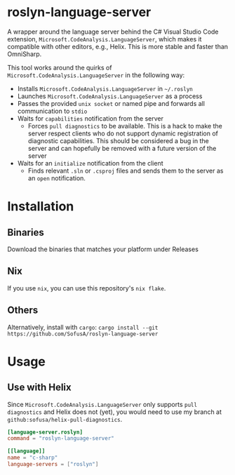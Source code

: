 # roslyn-language-server
A wrapper around the language server behind the C# Visual Studio Code extension, `Microsoft.CodeAnalysis.LanguageServer`, which makes it compatible with other editors, e.g., Helix.
This is more stable and faster than OmniSharp.

This tool works around the quirks of `Microsoft.CodeAnalysis.LanguageServer` in the following way: 
- Installs `Microsoft.CodeAnalysis.LanguageServer` in `~/.roslyn`
- Launches `Microsoft.CodeAnalysis.LanguageServer` as a process
- Passes the provided `unix socket` or named pipe and forwards all communication to `stdio` 
- Waits for `capabilities` notification from the server
  - Forces `pull diagnostics` to be available. This is a hack to make the server respect clients who do not support dynamic registration of diagnostic capabilities. This should be considered a bug in the server and can hopefully be removed with a future version of the server
- Waits for an `initialize` notification from the client
  - Finds relevant `.sln` or `.csproj` files and sends them to the server as an `open` notification.

# Installation
## Binaries
Download the binaries that matches your platform under Releases

## Nix
If you use `nix`, you can use this repository's `nix flake`. 

## Others
Alternatively, install with `cargo`: `cargo install --git https://github.com/SofusA/roslyn-language-server` 

# Usage

## Use with Helix
Since `Microsoft.CodeAnalysis.LanguageServer` only supports `pull diagnostics` and Helix does not (yet), you would need to use my branch at `github:sofusa/helix-pull-diagnostics`.

```toml
[language-server.roslyn]
command = "roslyn-language-server"

[[language]]
name = "c-sharp"
language-servers = ["roslyn"]
```
